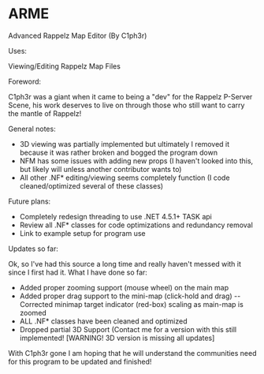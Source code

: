 # ARME
Advanced Rappelz Map Editor (By C1ph3r)

Uses:

Viewing/Editing Rappelz Map Files

Foreword:

C1ph3r was a giant when it came to being a "dev" for the Rappelz P-Server Scene, his work deserves to live on through those who still want to carry the mantle of Rappelz!

General notes:

- 3D viewing was partially implemented but ultimately I removed it because it was rather broken and bogged the program down
- NFM has some issues with adding new props (I haven't looked into this, but likely will unless another contributor wants to)
- All other .NF* editing/viewing seems completely function (I code cleaned/optimized several of these classes)

Future plans:

- Completely redesign threading to use .NET 4.5.1+ TASK api
- Review all .NF* classes for code optimizations and redundancy removal
- Link to example setup for program use

Updates so far:

Ok, so I've had this source a long time and really haven't messed with it since I first had it. What I have done so far:

- Added proper zooming support (mouse wheel) on the main map
- Added proper drag support to the mini-map (click-hold and drag)
-- Corrected minimap target indicator (red-box) scaling as main-map is zoomed
- ALL .NF* classes have been cleaned and optimized 
- Dropped partial 3D Support (Contact me for a version with this still implemented! [WARNING! 3D version is missing all updates]

With C1ph3r gone I am hoping that he will understand the communities need for this program to be updated and finished!

